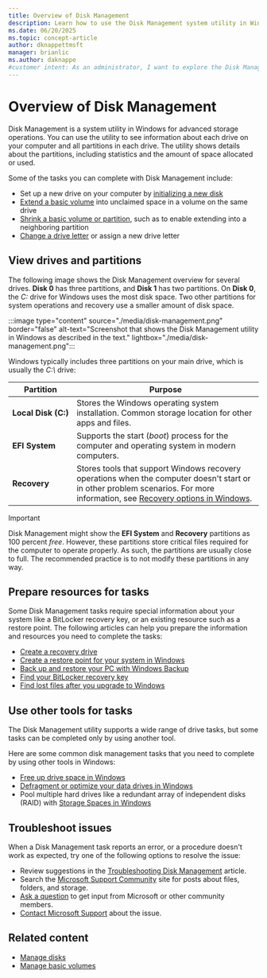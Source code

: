 ```yaml
---
title: Overview of Disk Management
description: Learn how to use the Disk Management system utility in Windows to initialize drives, extend volumes, shrink partitions, and change drive letters.
ms.date: 06/20/2025
ms.topic: concept-article
author: dknappettmsft
manager: brianlic
ms.author: daknappe
#customer intent: As an administrator, I want to explore the Disk Management utility in Windows, so I can initialize drives, extend volumes, shrink partitions, and change drive letters.
---
```


# Overview of Disk Management

Disk Management is a system utility in Windows for advanced storage operations. You can use the utility to see information about each drive on your computer and all partitions in each drive. The utility shows details about the partitions, including statistics and the amount of space allocated or used.

Some of the tasks you can complete with Disk Management include:

- Set up a new drive on your computer by [initializing a new disk](initialize-new-disks.md)
- [Extend a basic volume](extend-a-basic-volume.md) into unclaimed space in a volume on the same drive
- [Shrink a basic volume or partition](shrink-a-basic-volume.md), such as to enable extending into a neighboring partition
- [Change a drive letter](change-a-drive-letter.md) or assign a new drive letter

## View drives and partitions

The following image shows the Disk Management overview for several drives. **Disk 0** has three partitions, and **Disk 1** has two partitions. On **Disk 0**, the *C:* drive for Windows uses the most disk space. Two other partitions for system operations and recovery use a smaller amount of disk space.

:::image type="content" source="./media/disk-management.png" border="false" alt-text="Screenshot that shows the Disk Management utility in Windows as described in the text." lightbox="./media/disk-management.png":::

Windows typically includes three partitions on your main drive, which is usually the *C:\\* drive:

| Partition | Purpose |
|-----------|---------|
| **Local&#160;Disk&#160;(C:)** | Stores the Windows operating system installation. Common storage location for other apps and files. | 
| **EFI&#160;System**| Supports the start (_boot_) process for the computer and operating system in modern computers. |
| **Recovery** | Stores tools that support Windows recovery operations when the computer doesn't start or in other problem scenarios. For more information, see [Recovery options in Windows](https://support.microsoft.com/windows/recovery-options-in-windows-31ce2444-7de3-818c-d626-e3b5a3024da5). |

> [!IMPORTANT]
> Disk Management might show the **EFI System** and **Recovery** partitions as 100 percent _free_. However, these partitions store critical files required for the computer to operate properly. As such, the partitions are usually close to full. The recommended practice is to not modify these partitions in any way.

## Prepare resources for tasks

Some Disk Management tasks require special information about your system like a BitLocker recovery key, or an existing resource such as a restore point. The following articles can help you prepare the information and resources you need to complete the tasks:

- [Create a recovery drive](https://support.microsoft.com/windows/create-a-recovery-drive-abb4691b-5324-6d4a-8766-73fab304c246)
- [Create a restore point for your system in Windows](https://support.microsoft.com/windows/system-protection-e9126e6e-fa64-4f5f-874d-9db90e57645a)
- [Back up and restore your PC with Windows Backup](https://support.microsoft.com/windows/back-up-and-restore-with-windows-backup-87a81f8a-78fa-456e-b521-ac0560e32338)
- [Find your BitLocker recovery key](https://support.microsoft.com/windows/find-your-bitlocker-recovery-key-6b71ad27-0b89-ea08-f143-056f5ab347d6)
- [Find lost files after you upgrade to Windows](https://support.microsoft.com/windows/find-lost-files-after-the-upgrade-to-windows-10-or-11-10af49aa-b372-b067-a334-2314401297a9)

## Use other tools for tasks

The Disk Management utility supports a wide range of drive tasks, but some tasks can be completed only by using another tool.

Here are some common disk management tasks that you need to complete by using other tools in Windows:

- [Free up drive space in Windows](https://support.microsoft.com/windows/free-up-drive-space-in-windows-85529ccb-c365-490d-b548-831022bc9b32)
- [Defragment or optimize your data drives in Windows](https://support.microsoft.com/windows/defragment-optimize-your-data-drives-in-windows-54d4fed1-c96e-46db-b843-8c6b34bd27a4)
- Pool multiple hard drives like a redundant array of independent disks (RAID) with [Storage Spaces in Windows](https://support.microsoft.com/windows/storage-spaces-in-windows-b6c8b540-b8d8-fb8a-e7ab-4a75ba11f9f2)

## Troubleshoot issues

When a Disk Management task reports an error, or a procedure doesn't work as expected, try one of the following options to resolve the issue:

- Review suggestions in the [Troubleshooting Disk Management](troubleshooting-disk-management.md) article.
- Search the [Microsoft Support Community](https://answers.microsoft.com) site for posts about files, folders, and storage.
- [Ask a question](https://answers.microsoft.com/newthread?threadtype=Questions) to get input from Microsoft or other community members.
- [Contact Microsoft Support](https://support.microsoft.com/contactus/) about the issue.

## Related content

- [Manage disks](manage-disks.md)
- [Manage basic volumes](manage-basic-volumes.md)